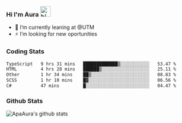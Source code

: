 ### Hi I'm Aura <img src="https://user-images.githubusercontent.com/1303154/88677602-1635ba80-d120-11ea-84d8-d263ba5fc3c0.gif" width="28px" alt="hi">

- 🔭 I’m currently leaning at @UTM
- ⚡ I’m looking for new oportunities


### Coding Stats

<!--START_SECTION:waka-->

```txt
TypeScript   9 hrs 31 mins   █████████████▒░░░░░░░░░░░   53.47 %
HTML         4 hrs 28 mins   ██████▒░░░░░░░░░░░░░░░░░░   25.11 %
Other        1 hr 34 mins    ██▒░░░░░░░░░░░░░░░░░░░░░░   08.83 %
SCSS         1 hr 10 mins    █▓░░░░░░░░░░░░░░░░░░░░░░░   06.56 %
C#           47 mins         █░░░░░░░░░░░░░░░░░░░░░░░░   04.47 %
```

<!--END_SECTION:waka-->

### Github Stats

![ApaAura's github stats](https://github-readme-stats.vercel.app/api?username=ApaAura&count_private=true&theme=tokyonight&hide=contribs,prs)
